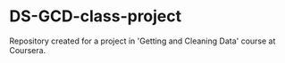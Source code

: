 # DS-GCD-class-project
Repository created for a project in 'Getting and Cleaning Data' course at Coursera.
